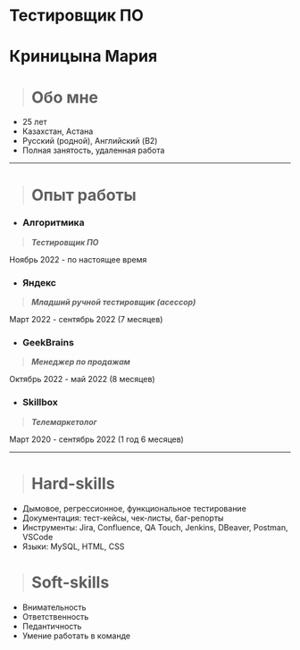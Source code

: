 # Тестировщик ПО 
# Криницына Мария

># Обо мне

+ 25 лет
+ Казахстан, Астана
+ Русский (родной), Английский (B2)
+ Полная занятость, удаленная работа
---

># Опыт работы

- ### Алгоритмика  
> ***Тестировщик ПО***

Ноябрь 2022 - по настоящее время

- ### Яндекс 
> ***Младший ручной тестировщик (асессор)***

Март 2022 - сентябрь 2022 (7 месяцев)

- ### GeekBrains 
> ***Менеджер по продажам***

Октябрь 2022 - май 2022 (8 месяцев)

- ### Skillbox 
> ***Телемаркетолог***

Март 2020 - сентябрь 2022 (1 год 6 месяцев)

---

># Hard-skills

+ Дымовое, регрессионное, функциональное тестирование
+ Документация: тест-кейсы, чек-листы, баг-репорты
+ Инструменты: Jira, Confluence, QA Touch, Jenkins, DBeaver, Postman, VSCode
+ Языки: MySQL, HTML, CSS

># Soft-skills

+ Внимательность
+ Ответственность
+ Педантичность
+ Умение работать в команде
